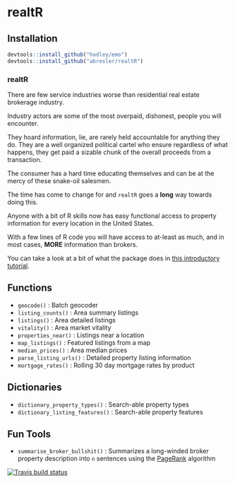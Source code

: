 realtR
================

## Installation

``` r
devtools::install_github("hadley/emo")
devtools::install_github("abresler/realtR")
```

### realtR

There are few service industries worse than residential real estate
brokerage industry.

Industry actors are some of the most overpaid, dishonest, people you
will encounter.

They hoard information, lie, are rarely held accountable for anything
they do. They are a well organized political cartel who ensure
regardless of what happens, they get paid a sizable chunk of the overall
proceeds from a transaction.

The consumer has a hard time educating themselves and can be at the
mercy of these snake-oil salesmen.

The time has come to change for and `realtR` goes a **long** way towards
doing this.

Anyone with a bit of R skills now has easy functional access to property
information for every location in the United States.

With a few lines of R code you will have access to at-least as much, and
in most cases, <strong>MORE</strong> information than brokers.

You can take a look at a bit of what the package does in
<a href="https://asbcllc.com/r_packages/realtR/2018/introduction/index.html" title="intro" target="_blank">this
introductory tutorial</a>.

## Functions

  - `geocode()` : Batch geocoder
  - `listing_counts()` : Area summary listings
  - `listings()` : Area detailed listings
  - `vitality()` : Area market vitality
  - `properties_near()` : Listings near a location
  - `map_listings()` : Featured listings from a map
  - `median_prices()` : Area median prices
  - `parse_listing_urls()` : Detailed property listing information
  - `mortgage_rates()` : Rolling 30 day mortgage rates by product

## Dictionaries

  - `dictionary_property_types()` : Search-able property types
  - `dictionary_listing_features()` : Search-able property features

## Fun Tools

  - `summarise_broker_bullshit()` : Summarizes a long-winded broker
    property description into `n` sentences using the
    [PageRank](https://en.wikipedia.org/wiki/PageRank) algorithm

[![Travis build
status](https://travis-ci.org/abresler/realtR.svg?branch=master)](https://travis-ci.org/abresler/realtR)
